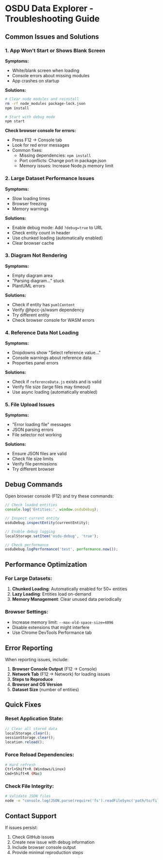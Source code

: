 # OSDU Data Explorer - Troubleshooting Guide

## Common Issues and Solutions

### 1. App Won't Start or Shows Blank Screen

**Symptoms:**
- White/blank screen when loading
- Console errors about missing modules
- App crashes on startup

**Solutions:**
```bash
# Clear node modules and reinstall
rm -rf node_modules package-lock.json
npm install

# Start with debug mode
npm start
```

**Check browser console for errors:**
- Press F12 → Console tab
- Look for red error messages
- Common fixes:
  - Missing dependencies: `npm install`
  - Port conflicts: Change port in package.json
  - Memory issues: Increase Node.js memory limit

### 2. Large Dataset Performance Issues

**Symptoms:**
- Slow loading times
- Browser freezing
- Memory warnings

**Solutions:**
- Enable debug mode: Add `?debug=true` to URL
- Check entity count in header
- Use chunked loading (automatically enabled)
- Clear browser cache

### 3. Diagram Not Rendering

**Symptoms:**
- Empty diagram area
- "Parsing diagram..." stuck
- PlantUML errors

**Solutions:**
- Check if entity has `pumlContent`
- Verify @hpcc-js/wasm dependency
- Try different entity
- Check browser console for WASM errors

### 4. Reference Data Not Loading

**Symptoms:**
- Dropdowns show "Select reference value..."
- Console warnings about reference data
- Properties panel errors

**Solutions:**
- Check if `referenceData.js` exists and is valid
- Verify file size (large files may timeout)
- Use async loading (automatically enabled)

### 5. File Upload Issues

**Symptoms:**
- "Error loading file" messages
- JSON parsing errors
- File selector not working

**Solutions:**
- Ensure JSON files are valid
- Check file size limits
- Verify file permissions
- Try different browser

## Debug Commands

Open browser console (F12) and try these commands:

```javascript
// Check loaded entities
console.log('Entities:', window.osduDebug);

// Inspect current entity
osduDebug.inspectEntity(currentEntity);

// Enable debug logging
localStorage.setItem('osdu-debug', 'true');

// Check performance
osduDebug.logPerformance('test', performance.now());
```

## Performance Optimization

### For Large Datasets:
1. **Chunked Loading**: Automatically enabled for 50+ entities
2. **Lazy Loading**: Entities load on-demand
3. **Memory Management**: Clear unused data periodically

### Browser Settings:
- Increase memory limit: `--max-old-space-size=4096`
- Disable extensions that might interfere
- Use Chrome DevTools Performance tab

## Error Reporting

When reporting issues, include:

1. **Browser Console Output** (F12 → Console)
2. **Network Tab** (F12 → Network) for loading issues
3. **Steps to Reproduce**
4. **Browser and OS Version**
5. **Dataset Size** (number of entities)

## Quick Fixes

### Reset Application State:
```javascript
// Clear all stored data
localStorage.clear();
sessionStorage.clear();
location.reload();
```

### Force Reload Dependencies:
```bash
# Hard refresh
Ctrl+Shift+R (Windows/Linux)
Cmd+Shift+R (Mac)
```

### Check File Integrity:
```bash
# Validate JSON files
node -e "console.log(JSON.parse(require('fs').readFileSync('path/to/file.json')))"
```

## Contact Support

If issues persist:
1. Check GitHub issues
2. Create new issue with debug information
3. Include browser console output
4. Provide minimal reproduction steps